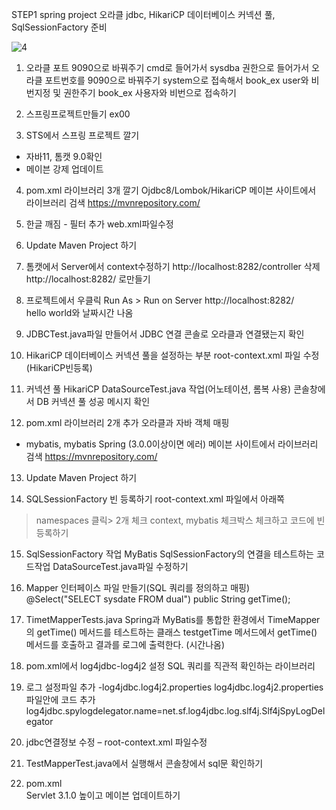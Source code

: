 STEP1 spring project 
       오라클 jdbc, HikariCP 데이터베이스 커넥션 풀, SqlSessionFactory 준비

![4](https://github.com/dino-21/step1_spring_project1/assets/80396471/4fe1abbf-47f8-4c47-9e29-1562654e973d)




1.  오라클 포트 9090으로 바꿔주기
cmd로 들어가서 sysdba 권한으로 들어가서 오라클 포트번호를 
9090으로 바꿔주기
system으로 접속해서 book_ex user와 비번지정 및 권한주기
book_ex 사용자와 비번으로 접속하기

2. 스프링프로젝트만들기 ex00

3. STS에서 스프링 프로젝트 깔기
- 자바11, 톰캣 9.0확인
- 메이븐 강제 업데이트 

4. pom.xml  라이브러리 3개 깔기 
  Ojdbc8/Lombok/HikariCP
 메이븐 사이트에서 라이브러리 검색
 https://mvnrepository.com/

5. 한글 깨짐 - 필터 추가 
  web.xml파일수정


6.  Update Maven Project 하기

7. 톰캣에서 Server에서 context수정하기 
http://localhost:8282/controller  삭제
http://localhost:8282/ 로만들기

8. 프로젝트에서 우클릭
Run As > Run on Server 
http://localhost:8282/  
hello world와 날짜시간 나옴

9. JDBCTest.java파일 만들어서 JDBC 연결 
콘솔로 오라클과 연결됐는지 확인


10. HikariCP 데이터베이스 커넥션 풀을 설정하는 부분
   root-context.xml 파일 수정  (HikariCP빈등록)

11. 커넥션 풀 HikariCP
  DataSourceTest.java 작업(어노테이션, 롬복 사용)
  콘솔창에서 DB 커넥션 풀 성공 메시지 확인

12. pom.xml 라이브러리 2개 추가 
    오라클과 자바 객체 매핑 
   -  mybatis, mybatis Spring (3.0.0이상이면 에러)
   메이븐 사이트에서 라이브러리 검색
   https://mvnrepository.com/

13. Update Maven Project 하기



14. SQLSessionFactory 빈 등록하기
root-context.xml 파일에서 아래쪽
> namespaces 클릭> 2개 체크 context, mybatis
체크박스 체크하고 코드에 빈등록하기

15. SqlSessionFactory 작업
MyBatis SqlSessionFactory의 연결을 테스트하는 코드작업
DataSourceTest.java파일 수정하기

16. Mapper 인터페이스 파일 만들기(SQL 쿼리를 정의하고 매핑)
	@Select("SELECT sysdate FROM dual")
	public String getTime();

17. TimetMapperTests.java
Spring과 MyBatis를 통합한 환경에서 TimeMapper의 getTime() 메서드를 테스트하는 클래스
testgetTime 메서드에서 getTime() 메서드를 호출하고 
결과를 로그에 출력한다. (시간나옴)

18. pom.xml에서 log4jdbc-log4j2 설정 
   SQL 쿼리를 직관적 확인하는 라이브러리

19. 로그 설정파일 추가 -log4jdbc.log4j2.properties
log4jdbc.log4j2.properties 파일안에 코드 추가
log4jdbc.spylogdelegator.name=net.sf.log4jdbc.log.slf4j.Slf4jSpyLogDelegator

20. jdbc연결정보 수정 – root-context.xml 파일수정
     <!-- 데이터베이스 드라이버 클래스와 접속 URL 설정 -->
<property name="driverClassName" value="net.sf.log4jdbc.sql.jdbcapi.DriverSpy" />
<property name="jdbcUrl" value="jdbc:log4jdbc:oracle:thin:@localhost:1521:XE" />

21. TestMapperTest.java에서 실행해서 콘솔창에서 sql문 확인하기
 

22. pom.xml  
Servlet 3.1.0 높이고
메이븐 업데이트하기

